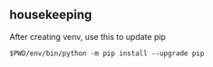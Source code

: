 ## housekeeping

After creating venv, use this to update pip
``` 
$PWD/env/bin/python -m pip install --upgrade pip
```
